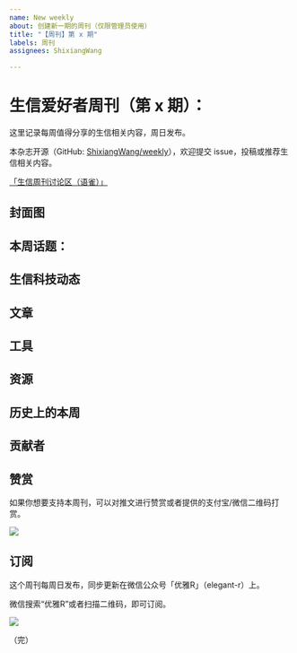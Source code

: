```yaml
---
name: New weekly
about: 创建新一期的周刊（仅限管理员使用）
title: "【周刊】第 x 期"
labels: 周刊
assignees: ShixiangWang

---
```


# 生信爱好者周刊（第 x 期）：

这里记录每周值得分享的生信相关内容，周日发布。

本杂志开源（GitHub: [ShixiangWang/weekly](https://github.com/ShixiangWang/weekly)），欢迎提交 issue，投稿或推荐生信相关内容。

[「生信周刊讨论区（语雀）」](https://www.yuque.com/shixiangwang/bioinfo)

## 封面图

## 本周话题：

## 生信科技动态

## 文章

## 工具

## 资源

## 历史上的本周

## 贡献者

## 赞赏

如果你想要支持本周刊，可以对推文进行赞赏或者提供的支付宝/微信二维码打赏。

![](https://cdn.nlark.com/yuque/0/2022/png/471931/1648291334186-bd3390be-c83c-4396-aabd-ca39f588c15d.png)

## 订阅

这个周刊每周日发布，同步更新在微信公众号「优雅R」（elegant-r）上。

微信搜索“优雅R”或者扫描二维码，即可订阅。

![](https://gitee.com/ShixiangWang/ImageCollection/raw/master/png/202109101438292.jpg)

（完）

